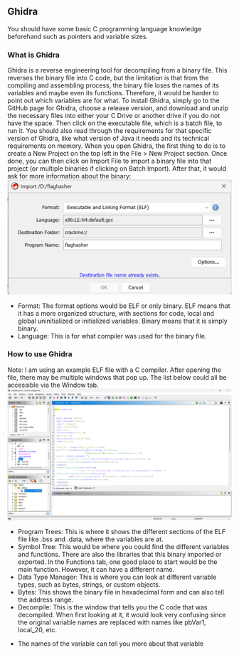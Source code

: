 ## Ghidra 
You should have some basic C programming language knowledge beforehand such as pointers and variable sizes.
### What is Ghidra
Ghidra is a reverse engineering tool for decompiling from a binary file. This reverses the binary file into C code, but the limitation is that from the compiling and assembling process, the binary file loses the names of its variables and maybe even its functions. Therefore, it would be harder to point out which variables are for what. 
To install Ghidra, simply go to the GitHub page for Ghidra, choose a release version, and download and unzip the necessary files into either your C Drive or another drive if you do not have the space. Then click on the executable file, which is a batch file, to run it.
You should also read through the requirements for that specific version of Ghidra, like what version of Java it needs and its technical requirements on memory.
When you open Ghidra, the first thing to do is to create a New Project on the top left in the File > New Project section. Once done, you can then click on Import File to import a binary file into that project (or multiple binaries if clicking on Batch Import).
After that, it would ask for more information about the binary:
![ghidra_opening_file_screen](../images/ghidra-open.png)
- Format: The format options would be ELF or only binary. ELF means that it has a more organized structure, with sections for code, local and global uninitialized or initialized variables. Binary means that it is simply binary.</br>
- Language: This is for what compiler was used for the binary file.

### How to use Ghidra
Note: I am using an example ELF file with a C compiler.
After opening the file, there may be multiple windows that pop up. The list below could all be accessible via the Window tab.
![ghidra_windows_file](../images/ghidra-windows.png)
- Program Trees: This is where it shows the different sections of the ELF file like .bss and .data, where the variables are at.
- Symbol Tree: This would be where you could find the different variables and functions. There are also the libraries that this binary imported or exported. In the Functions tab, one good place to start would be the main function. However, it can have a different name.
- Data Type Manager: This is where you can look at different variable types, such as bytes, strings, or custom objects.
- Bytes: This shows the binary file in hexadecimal form and can also tell the address range.
- Decompile: This is the window that tells you the C code that was decompiled. When first looking at it, it would look very confusing since the original variable names are replaced with names like pbVar1, local_20, etc.
+ The names of the variable can tell you more about that variable 
